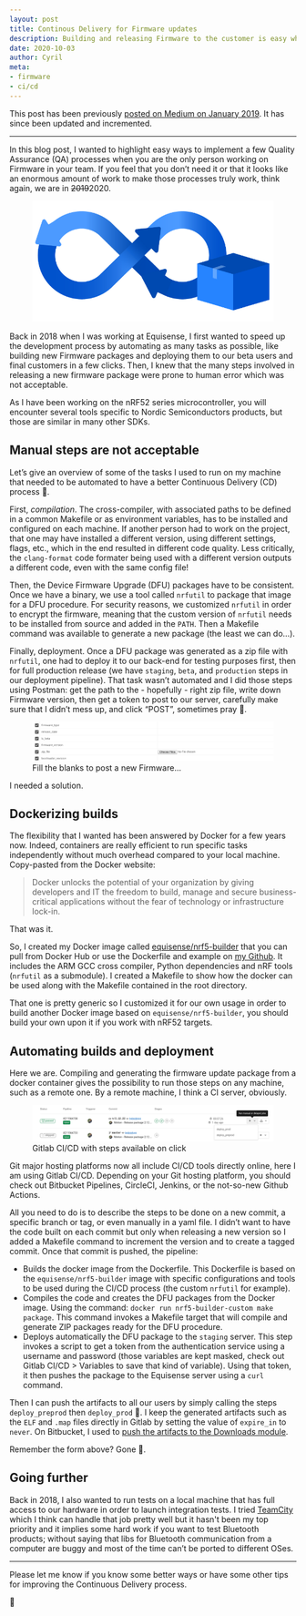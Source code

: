 ```yaml
---
layout: post
title: Continous Delivery for Firmware updates
description: Building and releasing Firmware to the customer is easy when you use the right tools.
date: 2020-10-03
author: Cyril
meta: 
- firmware
- ci/cd
---
```


This post has been previously [posted on Medium on January 2019](https://medium.com/equisense/firmware-quality-assurance-continuous-delivery-125884194ea5). It has since been updated and incremented.

---

In this blog post, I wanted to highlight easy ways to implement a few Quality Assurance (QA) processes when you are the only person working on Firmware in your team. If you feel that you don’t need it or that it looks like an enormous amount of work to make those processes truly work, think again, we are in <del>2019</del>2020.

<figure class="col-md-6">
  <img src="/img/posts/continuous_delivery/bitbucket_cicd.png" alt="Continuous Delivery" class="img-responsive">
</figure>

Back in 2018 when I was working at Equisense, I first wanted to speed up the development process by automating as many tasks as possible, like building new Firmware packages and deploying them to our beta users and final customers in a few clicks. Then, I knew that the many steps involved in releasing a new firmware package were prone to human error which was not acceptable.

As I have been working on the nRF52 series microcontroller, you will encounter several tools specific to Nordic Semiconductors products, but those are similar in many other SDKs.

## Manual steps are not acceptable

Let’s give an overview of some of the tasks I used to run on my machine that needed to be automated to have a better Continuous Delivery (CD) process 🤯.

First, *compilation*. The cross-compiler, with associated paths to be defined in a common Makefile or as environment variables, has to be installed and configured on each machine. If another person had to work on the project, that one may have installed a different version, using different settings, flags, etc., which in the end resulted in different code quality. Less critically, the `clang-format` code formater being used with a different version outputs a different code, even with the same config file!

Then, the Device Firmware Upgrade (DFU) packages have to be consistent. Once we have a binary, we use a tool called `nrfutil` to package that image for a DFU procedure. For security reasons, we customized `nrfutil` in order to encrypt the firmware, meaning that the custom version of `nrfutil` needs to be installed from source and added in the `PATH`. Then a Makefile command was available to generate a new package (the least we can do...).

Finally, deployment. Once a DFU package was generated as a zip file with `nrfutil`, one had to deploy it to our back-end for testing purposes first, then for full production release (we have `staging`, `beta`, and `production` steps in our deployment pipeline). That task wasn’t automated and I did those steps using Postman: get the path to the - hopefully - right zip file, write down Firmware version, then get a token to post to our server, carefully make sure that I didn’t mess up, and click “POST”, sometimes pray 🙏.

<figure class="col-md-12">
  <img src="/img/posts/continuous_delivery/post_firmware_form.png" alt="Continuous Delivery" class="img-responsive">
  <figcaption>Fill the blanks to post a new Firmware…</figcaption>
</figure>

I needed a solution.

## Dockerizing builds

The flexibility that I wanted has been answered by Docker for a few years now. Indeed, containers are really efficient to run specific tasks independently without much overhead compared to your local machine. Copy-pasted from the Docker website:

> Docker unlocks the potential of your organization by giving developers and IT the freedom to build, manage and secure business-critical applications without the fear of technology or infrastructure lock-in.

That was it.

So, I created my Docker image called [equisense/nrf5-builder](https://hub.docker.com/r/equisense/nrf5-builder/) that you can pull from Docker Hub or use the Dockerfile and example on [my Github](https://github.com/fouge/continous-integration-nrf). It includes the ARM GCC cross compiler, Python dependencies and nRF tools (`nrfutil` as a submodule). I created a Makefile to show how the docker can be used along with the Makefile contained in the root directory.

That one is pretty generic so I customized it for our own usage in order to build another Docker image based on `equisense/nrf5-builder`, you should build your own upon it if you work with nRF52 targets.

## Automating builds and deployment

Here we are. Compiling and generating the firmware update package from a docker container gives the possibility to run those steps on any machine, such as a remote one. By a remote machine, I think a CI server, obviously.

<figure class="col-md-12">
  <img src="/img/posts/continuous_delivery/gitlab_pipeline.png" alt="Gitlab Pipeline" class="img-responsive">
  <figcaption>Gitlab CI/CD with steps available on click</figcaption>
</figure>

Git major hosting platforms now all include CI/CD tools directly online, here I am using Gitlab CI/CD. Depending on your Git hosting platform, you should check out Bitbucket Pipelines, CircleCI, Jenkins, or the not-so-new Github Actions.

All you need to do is to describe the steps to be done on a new commit, a specific branch or tag, or even manually in a yaml file. I didn’t want to have the code built on each commit but only when releasing a new version so I added a Makefile command to increment the version and to create a tagged commit. Once that commit is pushed, the pipeline:

- Builds the docker image from the Dockerfile. This Dockerfile is based on the `equisense/nrf5-builder` image with specific configurations and tools to be used during the CI/CD process (the custom `nrfutil` for example).
- Compiles the code and creates the DFU packages from the Docker image. Using the command: `docker run nrf5-builder-custom make package`. This command invokes a Makefile target that will compile and generate ZIP packages ready for the DFU procedure.
- Deploys automatically the DFU package to the `staging` server. This step invokes a script to get a token from the authentication service using a username and password (those variables are kept masked, check out Gitlab CI/CD > Variables to save that kind of variable). Using that token, it then pushes the package to the Equisense server using a `curl` command.

Then I can push the artifacts to all our users by simply calling the steps  `deploy_preprod` then `deploy_prod` 🤩. I keep the generated artifacts such as the `ELF` and `.map` files directly in Gitlab by setting the value of `expire_in` to `never`. On Bitbucket, I used to [push the artifacts to the Downloads module](https://support.atlassian.com/bitbucket-cloud/docs/deploy-build-artifacts-to-bitbucket-downloads/).

Remember the form above? Gone 🌟.

## Going further

Back in 2018, I also wanted to run tests on a local machine that has full access to our hardware in order to launch integration tests. I tried [TeamCity](https://www.jetbrains.com/teamcity/) which I think can handle that job pretty well but it hasn't been my top priority and it implies some hard work if you want to test Bluetooth products; without saying that libs for Bluetooth communication from a computer are buggy and most of the time can’t be ported to different OSes.

---

Please let me know if you know some better ways or have some other tips for improving the Continuous Delivery process.

👋

